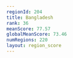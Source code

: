 ```yaml
---
regionId: 204
title: Bangladesh
rank: 36
meanScore: 77.57
globalMeanScore: 73.46
numRegions: 220
layout: region_score
---
```

